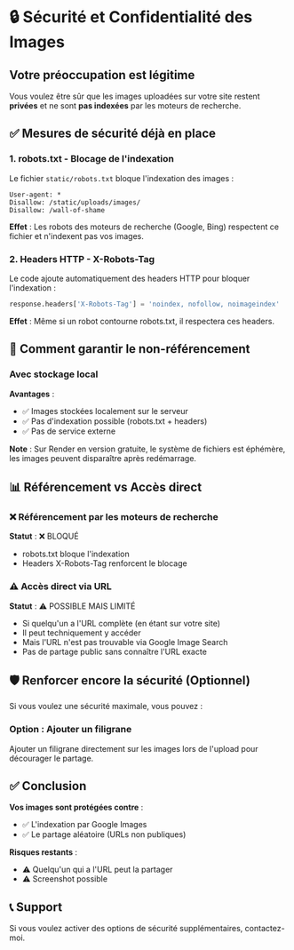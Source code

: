 # 🔒 Sécurité et Confidentialité des Images

## Votre préoccupation est légitime

Vous voulez être sûr que les images uploadées sur votre site restent **privées** et ne sont **pas indexées** par les moteurs de recherche.

## ✅ Mesures de sécurité déjà en place

### 1. **robots.txt - Blocage de l'indexation**

Le fichier `static/robots.txt` bloque l'indexation des images :

```
User-agent: *
Disallow: /static/uploads/images/
Disallow: /wall-of-shame
```

**Effet** : Les robots des moteurs de recherche (Google, Bing) respectent ce fichier et n'indexent pas vos images.

### 2. **Headers HTTP - X-Robots-Tag**

Le code ajoute automatiquement des headers HTTP pour bloquer l'indexation :

```python
response.headers['X-Robots-Tag'] = 'noindex, nofollow, noimageindex'
```

**Effet** : Même si un robot contourne robots.txt, il respectera ces headers.

## 🔐 Comment garantir le non-référencement

### Avec stockage local

**Avantages** :
- ✅ Images stockées localement sur le serveur
- ✅ Pas d'indexation possible (robots.txt + headers)
- ✅ Pas de service externe

**Note** : Sur Render en version gratuite, le système de fichiers est éphémère, les images peuvent disparaître après redémarrage.

## 📊 Référencement vs Accès direct

### ❌ Référencement par les moteurs de recherche
**Statut** : ❌ BLOQUÉ
- robots.txt bloque l'indexation
- Headers X-Robots-Tag renforcent le blocage

### ⚠️ Accès direct via URL
**Statut** : ⚠️ POSSIBLE MAIS LIMITÉ
- Si quelqu'un a l'URL complète (en étant sur votre site)
- Il peut techniquement y accéder
- Mais l'URL n'est pas trouvable via Google Image Search
- Pas de partage public sans connaître l'URL exacte

## 🛡️ Renforcer encore la sécurité (Optionnel)

Si vous voulez une sécurité maximale, vous pouvez :

### Option : Ajouter un filigrane

Ajouter un filigrane directement sur les images lors de l'upload pour décourager le partage.

## ✅ Conclusion

**Vos images sont protégées contre** :
- ✅ L'indexation par Google Images
- ✅ Le partage aléatoire (URLs non publiques)

**Risques restants** :
- ⚠️ Quelqu'un qui a l'URL peut la partager
- ⚠️ Screenshot possible

## 📞 Support

Si vous voulez activer des options de sécurité supplémentaires, contactez-moi.




